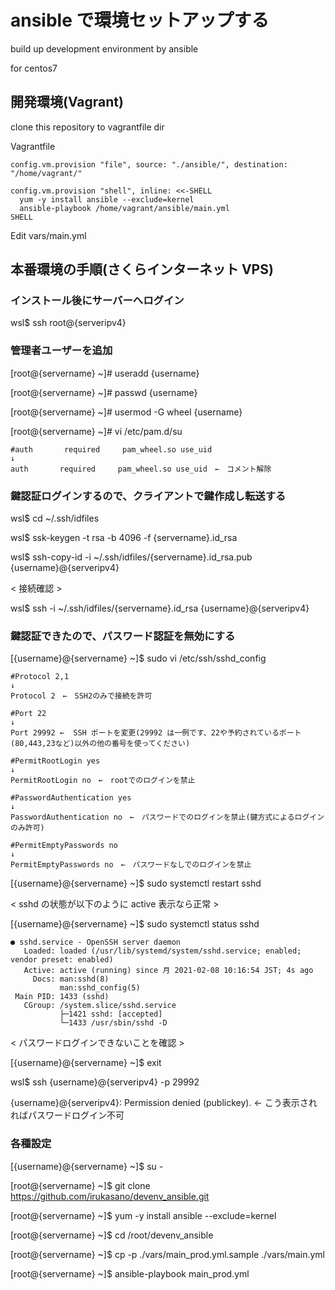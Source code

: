# ansible で環境セットアップする
build up development environment by ansible

for centos7


## 開発環境(Vagrant)

clone this repository to vagrantfile dir

Vagrantfile

    config.vm.provision "file", source: "./ansible/", destination: "/home/vagrant/"

    config.vm.provision "shell", inline: <<-SHELL
      yum -y install ansible --exclude=kernel
      ansible-playbook /home/vagrant/ansible/main.yml
    SHELL

Edit vars/main.yml

## 本番環境の手順(さくらインターネット VPS)

### インストール後にサーバーへログイン

wsl$ ssh root@{serveripv4}

### 管理者ユーザーを追加

[root@{servername} ~]# useradd {username}

[root@{servername} ~]# passwd {username}

[root@{servername} ~]# usermod -G wheel {username}

[root@{servername} ~]# vi /etc/pam.d/su

    #auth       required     pam_wheel.so use_uid
    ↓
    auth       required     pam_wheel.so use_uid　←　コメント解除


### 鍵認証ログインするので、クライアントで鍵作成し転送する

wsl$ cd ~/.ssh/idfiles

wsl$ ssk-keygen -t rsa -b 4096 -f {servername}.id_rsa

wsl$ ssh-copy-id -i ~/.ssh/idfiles/{servername}.id_rsa.pub {username}@{serveripv4}

< 接続確認 >

wsl$ ssh -i ~/.ssh/idfiles/{servername}.id_rsa {username}@{serveripv4}

### 鍵認証できたので、パスワード認証を無効にする

[{username}@{servername} ~]$ sudo vi /etc/ssh/sshd_config

    #Protocol 2,1
    ↓
    Protocol 2　←　SSH2のみで接続を許可

    #Port 22
    ↓
    Port 29992 ←  SSH ポートを変更(29992 は一例です、22や予約されているポート(80,443,23など)以外の他の番号を使ってください)

    #PermitRootLogin yes
    ↓
    PermitRootLogin no　←　rootでのログインを禁止

    #PasswordAuthentication yes
    ↓
    PasswordAuthentication no　←　パスワードでのログインを禁止(鍵方式によるログインのみ許可)

    #PermitEmptyPasswords no
    ↓
    PermitEmptyPasswords no　←　パスワードなしでのログインを禁止


[{username}@{servername} ~]$ sudo systemctl restart sshd

< sshd の状態が以下のように active 表示なら正常 >

[{username}@{servername} ~]$ sudo systemctl status sshd

    ● sshd.service - OpenSSH server daemon
       Loaded: loaded (/usr/lib/systemd/system/sshd.service; enabled; vendor preset: enabled)
       Active: active (running) since 月 2021-02-08 10:16:54 JST; 4s ago
         Docs: man:sshd(8)
               man:sshd_config(5)
     Main PID: 1433 (sshd)
       CGroup: /system.slice/sshd.service
               ├─1421 sshd: [accepted]
               └─1433 /usr/sbin/sshd -D

< パスワードログインできないことを確認 >

[{username}@{servername} ~]$ exit

wsl$ ssh {username}@{serveripv4} -p 29992

{username}@{serveripv4}: Permission denied (publickey).  ← こう表示されればパスワードログイン不可

### 各種設定

[{username}@{servername} ~]$ su -

[root@{servername} ~]$ git clone https://github.com/irukasano/devenv_ansible.git

[root@{servername} ~]$ yum -y install ansible --exclude=kernel

[root@{servername} ~]$ cd /root/devenv_ansible

[root@{servername} ~]$ cp -p ./vars/main_prod.yml.sample ./vars/main.yml

[root@{servername} ~]$ ansible-playbook main_prod.yml




